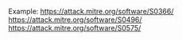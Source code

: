 Example:
https://attack.mitre.org/software/S0366/
https://attack.mitre.org/software/S0496/
https://attack.mitre.org/software/S0575/
